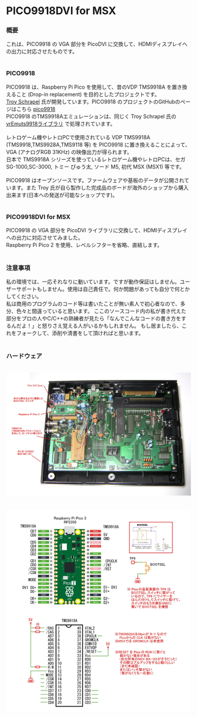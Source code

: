 # PICO9918DVI for MSX

### 概要

これは、PICO9918 の VGA 部分を PicoDVI に交換して、HDMIディスプレイへの出力に対応させたものです。</br></br>

### PICO9918

PICO9918 は、Raspberry Pi Pico を使用して、昔のVDP TMS9918A を置き換えること (Drop-in replacement) を目的としたプロジェクトです。  
[Troy Schrapel](https://github.com/visrealm) 氏が開発しています。PICO9918 のプロジェクトのGitHubのページはこちら [pico9918](https://github.com/visrealm/pico9918)  
PICO9918 のTMS9918Aエミュレーションは、同じく Troy Schrapel 氏の [vrEmuts9918ライブラリ](https://github.com/visrealm/vrEmuTms9918) で処理されています。</br></br>
レトロゲーム機やレトロPCで使用されている VDP TMS9918A (TMS9918,TMS9928A,TMS9118 等) を PICO9918 に置き換えることによって、VGA (アナログRGB 31KHz) の映像出力が得られます。  
日本で TMS9918A シリーズを使っているレトロゲーム機やレトロPCは、セガ SG-1000,SC-3000, トミー ぴゅう太, ソード M5, 初代 MSX (MSX1) 等です。</br></br>
PICO9918 はオープンソースです。ファームウェアや基板のデータが公開されています。また Troy 氏が自ら製作した完成品のボードが海外のショップから購入出来ます(日本への発送が可能なショップです)。</br></br>

### PICO9918DVI for MSX

PICO9918 の VGA 部分を PicoDVI ライブラリに交換して、HDMIディスプレイへの出力に対応させてみました。  
Raspberry Pi Pico 2 を使用、レベルシフターを省略、直結します。</br></br>

### 注意事項

私の環境では、一応それなりに動いています。ですが動作保証はしません。ユーザーサポートもしません。使用は自己責任で。何か問題があっても自分で何とかしてください。  
私は商用のプログラムのコード等は書いたことが無い素人で初心者なので、多分、色々と間違っていると思います。 ここのソースコード内の私が書き代えた部分をプロの人やC/C++の熟練者が見たら「なんでこんなコードの書き方をするんだよ！」と怒りさえ覚える人がいるかもしれません。 もし居ましたら、これをフォークして、添削や清書をして頂ければと思います。</br></br>

### ハードウェア

<br><img src="img/PICO9918DVIinMX101.jpg" width="600"><br><br>
<br><img src="img/PICO9918DVI_1.jpg" width="600"><br><br>
